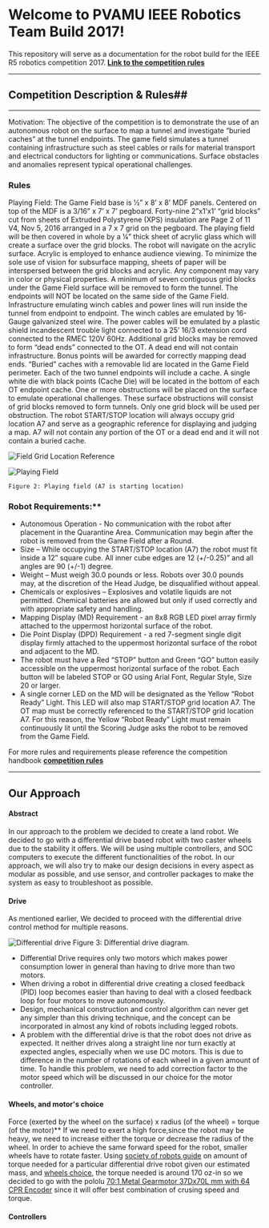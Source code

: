 Welcome to PVAMU IEEE Robotics Team Build 2017!
===================================

This repository will serve as a documentation for the robot build for the IEEE R5 robotics competition 2017.
[**Link to the competition rules**](https://drive.google.com/file/d/0Byoc_-AOKdM3Y2l4aGluVUU1c2M/view?usp=sharing)

----------
## Competition Description & Rules##
-----------
Motivation:
The objective of the competition is to demonstrate the use of an autonomous robot on the surface to map a tunnel and investigate “buried caches” at the tunnel endpoints. The game field simulates a tunnel containing infrastructure such as steel cables or rails for material transport and electrical conductors for lighting or communications. Surface obstacles and anomalies represent typical operational challenges.

### Rules
Playing Field:
The Game Field base is 1⁄2” x 8’ x 8’ MDF panels. Centered on top of the MDF is a 3/16” x 7’ x 7’ pegboard. Forty-nine 2”x1’x1’ “grid blocks” cut from sheets of Extruded Polystyrene (XPS) insulation are Page 2 of 11 V4, Nov 5, 2016 arranged in a 7 x 7 grid on the pegboard. The playing field will be then covered in whole by a 1⁄4” thick sheet of acrylic glass which will create a surface over the grid blocks. The robot will navigate on the acrylic surface. Acrylic is employed to enhance audience viewing. To minimize the sole use of vision for subsurface mapping, sheets of paper will be interspersed between the grid blocks and acrylic. Any component may vary in color or physical properties. A minimum of seven contiguous grid blocks under the Game Field surface will be removed to form the tunnel. The endpoints will NOT be located on the same side of the Game Field. Infrastructure emulating  winch cables and power lines will run inside the tunnel from endpoint to endpoint. The winch cables are emulated by 16-Gauge galvanized steel wire. The power cables will be emulated by a plastic shield incandescent trouble light connected to a 25’ 16/3 extension cord connected to the RMEC 120V 60Hz. Additional grid blocks may be removed to form “dead ends” connected to the OT. A dead end will not contain infrastructure. Bonus points will be awarded for correctly mapping dead ends.  “Buried” caches with a removable lid are located in the Game Field perimeter. Each of the two tunnel endpoints will include a cache. A single white die with black points (Cache Die) will be located in the bottom of each OT endpoint cache. One or more obstructions will be placed on the surface to emulate operational challenges. These surface obstructions will consist of grid blocks removed to form tunnels. Only one grid block will be used per obstruction. The robot START/STOP location will always occupy grid location A7 and serve as a geographic reference for displaying and judging a map. A7 will not contain any portion of the OT or a dead end and it will not contain a buried cache.
  
  ![Field Grid Location Reference](http://i.imgur.com/U3f8P9k.png)


 ![Playing Field](http://i.imgur.com/rrfTyYz.png)
 
	Figure 2: Playing field (A7 is starting location)
### Robot Requirements:**
 
- Autonomous Operation - No communication with the robot after placement in the Quarantine Area. Communication may begin after the robot is removed from the Game Field after a Round.
-  Size – While occupying the START/STOP location (A7) the robot must fit inside a 12” square cube. All inner cube edges are 12 (+/-0.25)” and all angles are 90 (+/-1) degree.
-  Weight – Must weigh 30.0 pounds or less. Robots over 30.0 pounds may, at the discretion of the Head Judge, be disqualified without appeal.
-  Chemicals or explosives – Explosives and volatile liquids are not permitted. Chemical batteries are allowed but only if used correctly and  with appropriate safety and handling. 
-  Mapping Display (MD) Requirement - an 8x8 RGB LED pixel array firmly attached to the uppermost horizontal surface of the robot.
-  Die Point Display (DPD) Requirement - a red 7-segment single digit display firmly attached to the uppermost horizontal surface of the robot and adjacent to the MD.
-  The robot must have a Red “STOP” button and Green “GO” button easily accessible on the uppermost horizontal surface of the robot. Each button will be labeled STOP or GO using Arial Font, Regular Style, Size 20 or larger.
-   A single corner LED on the MD will be designated as the Yellow “Robot Ready” Light. This LED will also map START/STOP grid location A7. The OT map must be correctly referenced to the START/STOP grid location A7. For this reason, the Yellow “Robot Ready” Light must remain continuously lit until the Scoring Judge asks the robot to be removed from the Game Field.

For more rules and requirements please reference the competition handbook [**competition rules**](https://drive.google.com/file/d/0Byoc_-AOKdM3Y2l4aGluVUU1c2M/view?usp=sharing)
 
 ----------
## Our Approach

#### Abstract
In our approach to the problem we decided to create a land robot. We decided to go with a differential drive based robot with two caster wheels due to the stability it offers. We will be using multiple controllers, and SOC computers to execute the different functionalities of the robot. In our approach, we will also try to make our design decisions in every aspect as modular as possible, and use sensor, and controller packages to make the system as easy to troubleshoot as possible.

#### Drive
As mentioned earlier, We decided to proceed with the differential drive control method for multiple reasons. 

![Differential drive](http://i.imgur.com/F9FaJ1Q.png)
Figure 3:  Differential drive diagram.
- Differential Drive requires only two motors which makes power consumption lower in general than having to drive more than two motors.
- When driving a robot in differential drive creating a closed feedback (PID) loop becomes easier than having to deal with a closed feedback loop for four motors to move autonomously.
- Design, mechanical construction and control algorithm can never get any simpler than this driving technique, and the concept can be incorporated in almost any kind of robots including legged robots.
- A problem with the differential drive is that the robot does not drive as expected. It neither drives along a straight line nor turn exactly at expected angles, especially when we use DC motors. This is due to difference in the number of rotations of each wheel in a given amount of time. To handle this problem, we need to add correction factor to the motor speed which will be discussed in our choice for the motor controller.

#### Wheels, and motor's choice
Force (exerted by the wheel on the surface) x radius (of the wheel) = torque (of the motor)** If we need to exert a high force,since the robot may be heavy, we need to increase either the torque or decrease the radius of the wheel. In order to achieve the same forward speed for the robot, smaller wheels have to rotate faster. Using [society of robots guide](http://www.societyofrobots.com/mechanics_dynamics.shtml) on amount of torque needed for a particular differential drive robot given our estimated mass, and [wheels choice](https://www.pololu.com/product/1433), the torque needed is around 170 oz-in so we decided to go with the pololu [70:1 Metal Gearmotor 37Dx70L mm with 64 CPR Encoder](https://www.pololu.com/product/2825) since it will offer best combination of crusing speed and torque.

#### Controllers




